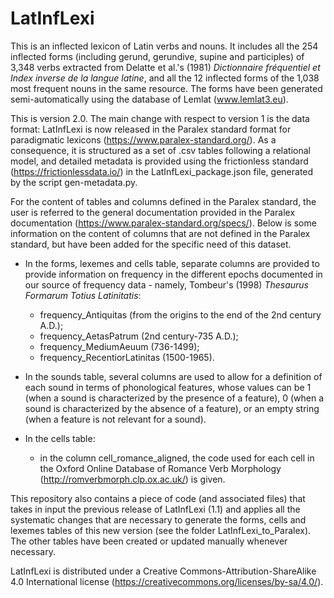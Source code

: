 # LatInfLexi

This is an inflected lexicon of Latin verbs and nouns. It includes all the 254 inflected forms (including gerund, gerundive, supine and participles) of 3,348 verbs extracted from Delatte et al.'s (1981) *Dictionnaire fréquentiel et Index inverse de la langue latine*, and all the 12 inflected forms of the 1,038 most frequent nouns in the same resource. The forms have been generated semi-automatically using the database of Lemlat (www.lemlat3.eu).

This is version 2.0. The main change with respect to version 1 is the data format: LatInfLexi is now released in the Paralex standard format for paradigmatic lexicons (https://www.paralex-standard.org/). As a consequence, it is structured as a set of .csv tables following a relational model, and detailed metadata is provided using the frictionless standard (https://frictionlessdata.io/) in the LatInfLexi_package.json file, generated by the script gen-metadata.py.

For the content of tables and columns defined in the Paralex standard, the user is referred to the general documentation provided in the Paralex documentation (https://www.paralex-standard.org/specs/).
Below is some information on the content of columns that are not defined in the Paralex standard, but have been added for the specific need of this dataset.

- In the forms, lexemes and cells table, separate columns are provided to provide information on frequency in the different epochs documented in our source of frequency data - namely, Tombeur's (1998) *Thesaurus Formarum Totius Latinitatis*:
    - frequency_Antiquitas (from the origins to the end of the 2nd century A.D.);
    - frequency_AetasPatrum (2nd century-735 A.D.);
    - frequency_MediumAeuum (736-1499);
    - frequency_RecentiorLatinitas (1500-1965).

- In the sounds table, several columns are used to allow for a definition of each sound in terms of phonological features, whose values can be 1 (when a sound is characterized by the presence of a feature), 0 (when a sound is characterized by the absence of a feature), or an empty string (when a feature is not relevant for a sound).

- In the cells table:
    - in the column cell_romance_aligned, the code used for each cell in the Oxford Online Database of Romance Verb Morphology (http://romverbmorph.clp.ox.ac.uk/) is given.

This repository also contains a piece of code (and associated files) that takes in input the previous release of LatInfLexi (1.1) and applies all the systematic changes that are necessary to generate the forms, cells and lexemes tables of this new version (see the folder LatInfLexi_to_Paralex). The other tables have been created or updated manually whenever necessary.

LatInfLexi is distributed under a Creative Commons-Attribution-ShareAlike 4.0 International license (https://creativecommons.org/licenses/by-sa/4.0/).

